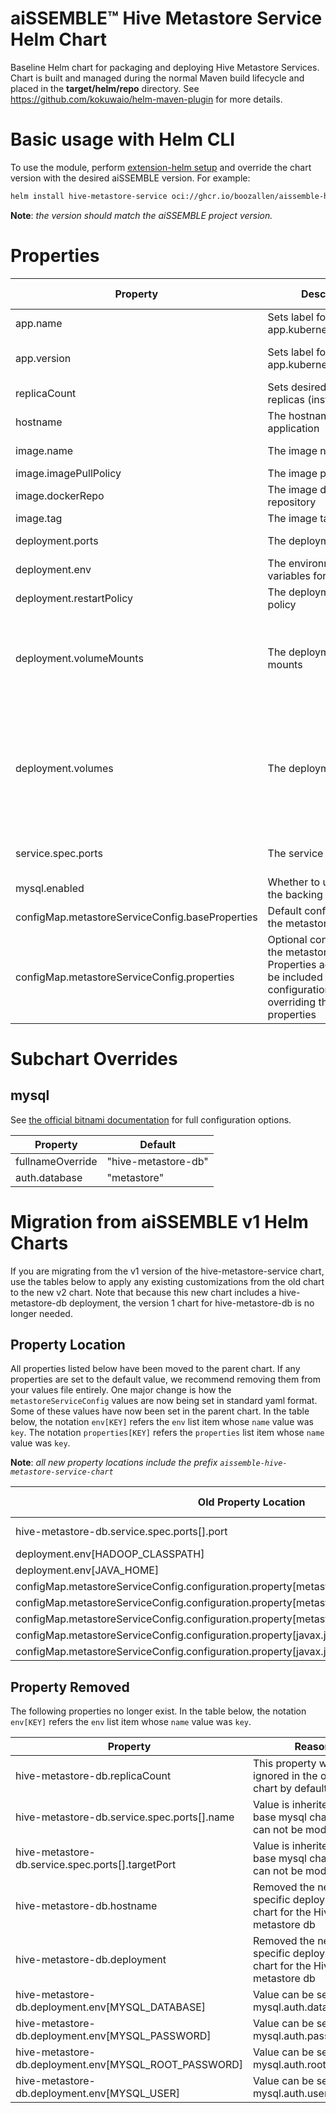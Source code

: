 # aiSSEMBLE&trade; Hive Metastore Service Helm Chart

Baseline Helm chart for packaging and deploying Hive Metastore Services. Chart is built and managed during the normal
Maven build lifecycle and placed in the **target/helm/repo** directory.
See https://github.com/kokuwaio/helm-maven-plugin for more details.

# Basic usage with Helm CLI

To use the module, perform [extension-helm setup](../README.md#leveraging-extensions-helm) and override the chart
version with the desired aiSSEMBLE version. For example:

```bash
helm install hive-metastore-service oci://ghcr.io/boozallen/aissemble-hive-metastore-service-chart --version <AISSEMBLE-VERSION>
```

**Note**: *the version should match the aiSSEMBLE project version.*

# Properties

| Property                                        | Description                                                                                                                                             | Required Override | Default                                                                                                                                                                                                                                                                     |
|-------------------------------------------------|---------------------------------------------------------------------------------------------------------------------------------------------------------|-------------------|-----------------------------------------------------------------------------------------------------------------------------------------------------------------------------------------------------------------------------------------------------------------------------|
| app.name                                        | Sets label for app.kubernetes.io/name                                                                                                                   | No                | hive-metastore-service                                                                                                                                                                                                                                                      |
| app.version                                     | Sets label for app.kubernetes.io/version                                                                                                                | No                | Chart.AppVersion (aiSSEMBLE project version)                                                                                                                                                                                                                                |
| replicaCount                                    | Sets desired number of replicas (instances)                                                                                                             | No                | 1                                                                                                                                                                                                                                                                           |
| hostname                                        | The hostname for the application                                                                                                                        | No                | hive-metastore-service                                                                                                                                                                                                                                                      |
| image.name                                      | The image name                                                                                                                                          | Yes               | boozallen/aissemble-hive-service                                                                                                                                                                                                                                            |
| image.imagePullPolicy                           | The image pull policy                                                                                                                                   | No                | IfNotPresent                                                                                                                                                                                                                                                                |
| image.dockerRepo                                | The image docker repository                                                                                                                             | No                | ghcr.io/                                                                                                                                                                                                                                                                    |
| image.tag                                       | The image tag                                                                                                                                           | No                | Chart.AppVersion                                                                                                                                                                                                                                                            |
| deployment.ports                                | The deployment ports                                                                                                                                    | No                | &emsp; - name: "thrift" <br/>&emsp;&emsp;containerPort: 9083                                                                                                                                                                                                                |
| deployment.env                                  | The environment variables for the pod                                                                                                                   | No                | See [values.yaml](./values.yaml)                                                                                                                                                                                                                                            |
| deployment.restartPolicy                        | The deployment restart policy                                                                                                                           | No                | Always                                                                                                                                                                                                                                                                      |
| deployment.volumeMounts                         | The deployment volume mounts                                                                                                                            | No                | &emsp; - name: metastore-service-config <br/>&emsp;&emsp;mountPath: /opt/hive/conf/metastore-site.xml <br/>&emsp;&emsp;subPath: metastore-site.xml                                                                                                                          |
| deployment.volumes                              | The deployment volumes                                                                                                                                  | No                | &emsp; - name: metastore-service-config <br/>&emsp;&emsp;configMap: <br/>&emsp;&emsp;&emsp;name: metastore-service-config <br/>&emsp;&emsp;&emsp;items: <br/>&emsp;&emsp;&emsp;&emsp; - key: metastore-site.xml <br/>&emsp;&emsp;&emsp;&emsp;&emsp;path: metastore-site.xml |
| service.spec.ports                              | The service spec ports                                                                                                                                  | No                | &emsp; - name: "thrift" <br/>&emsp;&emsp;port: 9083 <br/>&emsp;&emsp;targetPort: 9083                                                                                                                                                                                       |
| mysql.enabled                                   | Whether to use mysql as the backing database                                                                                                            | No                | true                                                                                                                                                                                                                                                                        |
| configMap.metastoreServiceConfig.baseProperties | Default configuration for the metastore service                                                                                                         | No                | See [values.yaml](./values.yaml)                                                                                                                                                                                                                                            |
| configMap.metastoreServiceConfig.properties     | Optional configuration for the metastore service. Properties added here will be included in the configuration without overriding the default properties | No                |                                                                                                                                                                                                                                                                             |

# Subchart Overrides

## mysql

See [the official bitnami documentation](https://github.com/bitnami/charts/tree/main/bitnami/mysql) for full
configuration options.

| Property         | Default             |
|------------------|---------------------|
| fullnameOverride | "hive-metastore-db" |
| auth.database    | "metastore"         |

# Migration from aiSSEMBLE v1 Helm Charts

If you are migrating from the v1 version of the hive-metastore-service chart, use the tables below to apply any
existing customizations from the old chart to the new v2 chart.
Note that because this new chart includes a hive-metastore-db deployment, the version 1 chart for hive-metastore-db is
no longer needed.

## Property Location

All properties listed below have been moved to the parent chart. If any properties are set to the default value, we
recommend removing them from your values file entirely. One major change is how the `metastoreServiceConfig` values
are now being set in standard yaml format. Some of these values have now been set in the parent chart.
In the table below, the notation `env[KEY]` refers the `env` list item whose `name` value was `key`. The notation
`properties[KEY]` refers the `properties` list item whose `name` value was `key`.

**Note**: *all new property locations include the prefix `aissemble-hive-metastore-service-chart`*

| Old Property Location                                                                          | New Property Location                                                                  | Additional Notes |
|------------------------------------------------------------------------------------------------|----------------------------------------------------------------------------------------|------------------|
| hive-metastore-db.service.spec.ports[].port                                                    | mysql.primary.service.ports.mysql                                                      | Default to 3306  |
| deployment.env[HADOOP_CLASSPATH]                                                               | deployment.baseEnv[HADOOP_CLASSPATH]                                                   |                  |
| deployment.env[JAVA_HOME]                                                                      | deployment.baseEnv[JAVA_HOME]                                                          |                  |
| configMap.metastoreServiceConfig.configuration.property[metastore.thrift.uris]                 | configMap.metastoreServiceConfig.baseProperties[metastore.thrift.uris]                 |                  |
| configMap.metastoreServiceConfig.configuration.property[metastore.task.threads.always]         | configMap.metastoreServiceConfig.baseProperties[metastore.task.threads.always]         |                  |
| configMap.metastoreServiceConfig.configuration.property[metastore.expression.proxy]            | configMap.metastoreServiceConfig.baseProperties[metastore.expression.proxy]            |                  |
| configMap.metastoreServiceConfig.configuration.property[javax.jdo.option.ConnectionDriverName] | configMap.metastoreServiceConfig.baseProperties[javax.jdo.option.ConnectionDriverName] |                  |
| configMap.metastoreServiceConfig.configuration.property[javax.jdo.option.ConnectionURL]        | configMap.metastoreServiceConfig.baseProperties[javax.jdo.option.ConnectionURL]        |                  |

## Property Removed

The following properties no longer exist.
In the table below, the notation `env[KEY]` refers the `env` list item whose `name` value was `key`.

| Property                                              | Reason                                                                     |
|-------------------------------------------------------|----------------------------------------------------------------------------|
| hive-metastore-db.replicaCount                        | This property was ignored in the original chart by default                 |
| hive-metastore-db.service.spec.ports[].name           | Value is inherited by base mysql chart and can not be modified             |
| hive-metastore-db.service.spec.ports[].targetPort     | Value is inherited by base mysql chart and can not be modified             |
| hive-metastore-db.hostname                            | Removed the need for a specific deployment chart for the Hive metastore db |
| hive-metastore-db.deployment                          | Removed the need for a specific deployment chart for the Hive metastore db |
| hive-metastore-db.deployment.env[MYSQL_DATABASE]      | Value can be set in mysql.auth.database                                    |
| hive-metastore-db.deployment.env[MYSQL_PASSWORD]      | Value can be set in mysql.auth.password                                    |
| hive-metastore-db.deployment.env[MYSQL_ROOT_PASSWORD] | Value can be set in mysql.auth.rootPassword                                |
| hive-metastore-db.deployment.env[MYSQL_USER]          | Value can be set in mysql.auth.username                                    |

